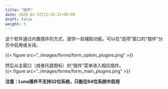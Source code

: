 ```yaml
---
title: "插件"
date: 2020-01-31T21:28:12+08:00
draft: false
weight: 3
---
```


这个软件通过内置插件的方式，提供一些辅助功能。可以在“选项”窗口的“插件”分页中启用或关闭。  

{{< figure src="../images/forms/form_option_plugins.png" >}}

然后从主窗口（或者托盘图标）的“插件”菜单进入相应插件。  
{{< figure src="../images/forms/form_main_plugins.png" >}}

**注意：Luna插件不支持32位系统，只能在64位系统中启用**   
  
